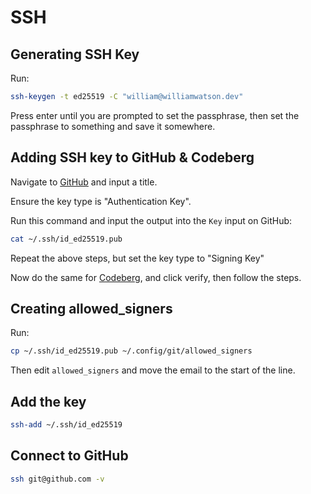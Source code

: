 # SSH

## Generating SSH Key

Run:

```bash
ssh-keygen -t ed25519 -C "william@williamwatson.dev"
```

Press enter until you are prompted to set the passphrase, then set the
passphrase to something and save it somewhere.

## Adding SSH key to GitHub & Codeberg

Navigate to [GitHub](https://github.com/settings/ssh/new) and input a title.

Ensure the key type is "Authentication Key".

Run this command and input the output into the `Key` input on GitHub:

```bash
cat ~/.ssh/id_ed25519.pub
```

Repeat the above steps, but set the key type to "Signing Key"

Now do the same for [Codeberg](https://codeberg.org/user/settings/keys), and click verify, then follow the steps.

## Creating allowed_signers

Run:

```bash
cp ~/.ssh/id_ed25519.pub ~/.config/git/allowed_signers
```

Then edit `allowed_signers` and move the email to the start of the line.

## Add the key

```bash
ssh-add ~/.ssh/id_ed25519
```

## Connect to GitHub

```bash
ssh git@github.com -v
```
